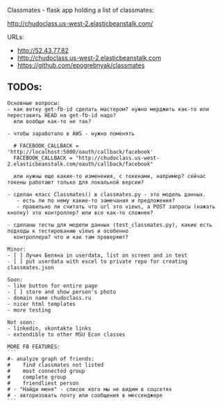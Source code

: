 Classmates - flask app holding a list of classmates:

<http://chudoclass.us-west-2.elasticbeanstalk.com/>

URLs:
  - <http://52.43.77.82>
  - <http://chudoclass.us-west-2.elasticbeanstalk.com>
  - <https://github.com/epogrebnyak/classmates>

TODOs:
-----
	 
    Основные вопросы:
	- как ветку get-fb-id сделать мастером? нужно мерджить как-то или переставить HEAD на get-fb-id надо?
	  или вообще как-то не так?
	  
    - чтобы заработало в AWS - нужно поменять
    
      # FACEBOOK_CALLBACK = 'http://localhost:5000/oauth/callback/facebook'
      FACEBOOK_CALLBACK = "http://chudoclass.us-west-2.elasticbeanstalk.com/oauth/callback/facebook"
      
	  или нужны еще какие-то изменения, с токенами, например? сейчас токены работают только для локальной версии?
	  
    - сделан класс Classmates() в classmates.py - это модель данных. 
	   - есть ли по нему какие-то замечания и предложения?
	   - правильно ли считать что url это views, а POST запросы (нажать кнопку) это контроллер? или все как-то сложнее?
	
    - сделаны тесты для модели данных (test_classmates.py), какие есть подходы к тестированию views и особенно 
	  контроллера? что и как там проверяют?
    
    Minor:
    - [ ] Лучич Беляна in userdata, list on screen and in test
    - [ ] put userdata with excel to private repo for creating classmates.json   
      
    Soon:
    - like button for entire page
    - [ ] store and show person's photo
    - domain name chudoclass.ru    
    - nicer html templates
    - more testing
    
    Not soon:
    - linkedin, vkontakte links
    - extendible to other MSU Econ classes
    
    MORE FB FEATURES:
	```
    #- analyze graph of friends:
    #    find classmates not listed
    #    most connected group
    #    complete group
    #    friendliest person
    # - "Найди меня" - список кого мы не видим в соцсетях
    # - авторизовать почту или сообщения в мессенджере   
    ```
    